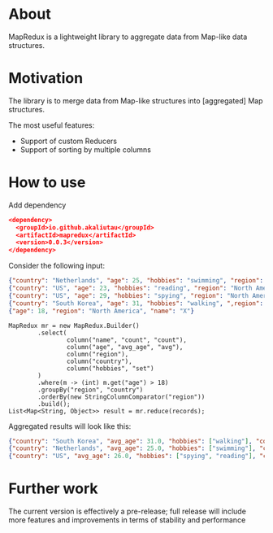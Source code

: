 About
======

MapRedux is a lightweight library to aggregate data from Map-like data structures.

Motivation
===========

The library is to merge data from Map-like structures into [aggregated] Map structures.

The most useful features:

* Support of custom Reducers
* Support of sorting by multiple columns

How to use
============

Add dependency 

```json lines
<dependency>
  <groupId>io.github.akaliutau</groupId>
  <artifactId>mapredux</artifactId>
  <version>0.0.3</version>
</dependency>
```

Consider the following input:

```json lines
{"country": "Netherlands", "age": 25, "hobbies": "swimming", "region": "Europe", "name": "Alice"}
{"country": "US", "age": 23, "hobbies": "reading", "region": "North America", "name": "Bob"}
{"country": "US", "age": 29, "hobbies": "spying", "region": "North America", "name": "Eve"}
{"country": "South Korea", "age": 31, "hobbies": "walking", ",region": "Asia", "name": "Yuni"}
{"age": 18, "region": "North America", "name": "X"}

```

```
MapRedux mr = new MapRedux.Builder()
        .select(
                column("name", "count", "count"),
                column("age", "avg_age", "avg"),
                column("region"),
                column("country"),
                column("hobbies", "set")
        )
        .where(m -> (int) m.get("age") > 18)
        .groupBy("region", "country")
        .orderBy(new StringColumnComparator("region"))
        .build();
List<Map<String, Object>> result = mr.reduce(records);

```

Aggregated results will look like this:

```json lines
{"country": "South Korea", "avg_age": 31.0, "hobbies": ["walking"], "count": 1, "region": "Asia"}
{"country": "Netherlands", "avg_age": 25.0, "hobbies": ["swimming"], "count": 1, "region": "Europe"}
{"country": "US", "avg_age": 26.0, "hobbies": ["spying", "reading"], "count": 2, "region": "North America"}
```

Further work
============

The current version is effectively a pre-release; full release will include more features and improvements in terms of 
stability and performance